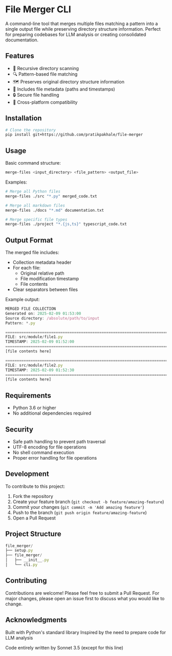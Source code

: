 # File Merger CLI

A command-line tool that merges multiple files matching a pattern into a single output file while preserving directory structure information. Perfect for preparing codebases for LLM analysis or creating consolidated documentation.

## Features

- 📁 Recursive directory scanning
- 🔍 Pattern-based file matching
- 🗺️ Preserves original directory structure information
- 📝 Includes file metadata (paths and timestamps)
- 🔒 Secure file handling
- 🐍 Cross-platform compatibility

## Installation

```bash
# Clone the repository
pip install git+https://github.com/pratikpakhale/file-merger
```
## Usage

Basic command structure:
```bash
merge-files <input_directory> <file_pattern> <output_file>
```

Examples:
```bash
# Merge all Python files
merge-files ./src "*.py" merged_code.txt

# Merge all markdown files
merge-files ./docs "*.md" documentation.txt

# Merge specific file types
merge-files ./project "*.{js,ts}" typescript_code.txt
```

## Output Format

The merged file includes:
- Collection metadata header
- For each file:
  - Original relative path
  - File modification timestamp
  - File contents
- Clear separators between files

Example output:
```javascript
MERGED FILE COLLECTION
Generated on: 2025-02-09 01:53:00
Source directory: /absolute/path/to/input
Pattern: *.py

================================================================================
FILE: src/module/file1.py
TIMESTAMP: 2025-02-09 01:52:00
================================================================================
[file contents here]

================================================================================
FILE: src/module/file2.py
TIMESTAMP: 2025-02-09 01:52:30
================================================================================
[file contents here]
```

## Requirements

- Python 3.6 or higher
- No additional dependencies required

## Security

- Safe path handling to prevent path traversal
- UTF-8 encoding for file operations
- No shell command execution
- Proper error handling for file operations

## Development

To contribute to this project:
1. Fork the repository
2. Create your feature branch (`git checkout -b feature/amazing-feature`)
3. Commit your changes (`git commit -m 'Add amazing feature'`)
4. Push to the branch (`git push origin feature/amazing-feature`)
5. Open a Pull Request

## Project Structure

```javascript
file_merger/
├── setup.py
├── file_merger/
│   ├── __init__.py
│   └── cli.py
```

## Contributing

Contributions are welcome! Please feel free to submit a Pull Request. For major changes, please open an issue first to discuss what you would like to change.

## Acknowledgments

Built with Python's standard library
Inspired by the need to prepare code for LLM analysis

Code entirely written by Sonnet 3.5 (except for this line)